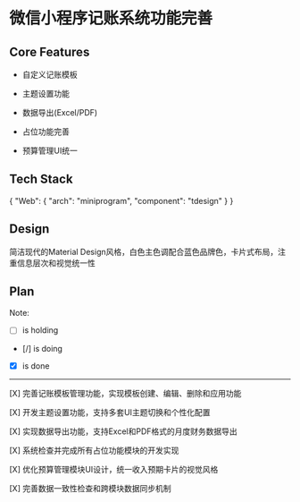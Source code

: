 # 微信小程序记账系统功能完善

## Core Features

- 自定义记账模板

- 主题设置功能

- 数据导出(Excel/PDF)

- 占位功能完善

- 预算管理UI统一

## Tech Stack

{
  "Web": {
    "arch": "miniprogram",
    "component": "tdesign"
  }
}

## Design

简洁现代的Material Design风格，白色主色调配合蓝色品牌色，卡片式布局，注重信息层次和视觉统一性

## Plan

Note: 

- [ ] is holding
- [/] is doing
- [X] is done

---

[X] 完善记账模板管理功能，实现模板创建、编辑、删除和应用功能

[X] 开发主题设置功能，支持多套UI主题切换和个性化配置

[X] 实现数据导出功能，支持Excel和PDF格式的月度财务数据导出

[X] 系统检查并完成所有占位功能模块的开发实现

[X] 优化预算管理模块UI设计，统一收入预期卡片的视觉风格

[X] 完善数据一致性检查和跨模块数据同步机制
